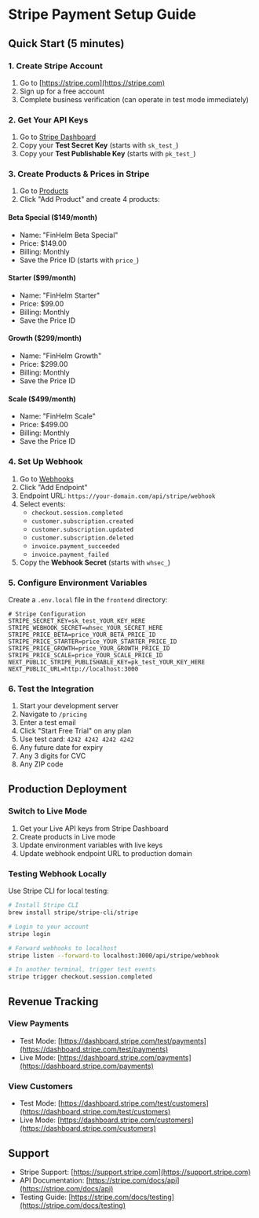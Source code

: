 # Stripe Payment Setup Guide

## Quick Start (5 minutes)

### 1. Create Stripe Account
1. Go to [https://stripe.com](https://stripe.com)
2. Sign up for a free account
3. Complete business verification (can operate in test mode immediately)

### 2. Get Your API Keys
1. Go to [Stripe Dashboard](https://dashboard.stripe.com/test/apikeys)
2. Copy your **Test Secret Key** (starts with `sk_test_`)
3. Copy your **Test Publishable Key** (starts with `pk_test_`)

### 3. Create Products & Prices in Stripe
1. Go to [Products](https://dashboard.stripe.com/test/products)
2. Click "Add Product" and create 4 products:

#### Beta Special ($149/month)
- Name: "FinHelm Beta Special"
- Price: $149.00
- Billing: Monthly
- Save the Price ID (starts with `price_`)

#### Starter ($99/month)
- Name: "FinHelm Starter"
- Price: $99.00
- Billing: Monthly
- Save the Price ID

#### Growth ($299/month)
- Name: "FinHelm Growth"
- Price: $299.00
- Billing: Monthly
- Save the Price ID

#### Scale ($499/month)
- Name: "FinHelm Scale"
- Price: $499.00
- Billing: Monthly
- Save the Price ID

### 4. Set Up Webhook
1. Go to [Webhooks](https://dashboard.stripe.com/test/webhooks)
2. Click "Add Endpoint"
3. Endpoint URL: `https://your-domain.com/api/stripe/webhook`
4. Select events:
   - `checkout.session.completed`
   - `customer.subscription.created`
   - `customer.subscription.updated`
   - `customer.subscription.deleted`
   - `invoice.payment_succeeded`
   - `invoice.payment_failed`
5. Copy the **Webhook Secret** (starts with `whsec_`)

### 5. Configure Environment Variables
Create a `.env.local` file in the `frontend` directory:

```env
# Stripe Configuration
STRIPE_SECRET_KEY=sk_test_YOUR_KEY_HERE
STRIPE_WEBHOOK_SECRET=whsec_YOUR_SECRET_HERE
STRIPE_PRICE_BETA=price_YOUR_BETA_PRICE_ID
STRIPE_PRICE_STARTER=price_YOUR_STARTER_PRICE_ID
STRIPE_PRICE_GROWTH=price_YOUR_GROWTH_PRICE_ID
STRIPE_PRICE_SCALE=price_YOUR_SCALE_PRICE_ID
NEXT_PUBLIC_STRIPE_PUBLISHABLE_KEY=pk_test_YOUR_KEY_HERE
NEXT_PUBLIC_URL=http://localhost:3000
```

### 6. Test the Integration
1. Start your development server
2. Navigate to `/pricing`
3. Enter a test email
4. Click "Start Free Trial" on any plan
5. Use test card: `4242 4242 4242 4242`
6. Any future date for expiry
7. Any 3 digits for CVC
8. Any ZIP code

## Production Deployment

### Switch to Live Mode
1. Get your Live API keys from Stripe Dashboard
2. Create products in Live mode
3. Update environment variables with live keys
4. Update webhook endpoint URL to production domain

### Testing Webhook Locally
Use Stripe CLI for local testing:
```bash
# Install Stripe CLI
brew install stripe/stripe-cli/stripe

# Login to your account
stripe login

# Forward webhooks to localhost
stripe listen --forward-to localhost:3000/api/stripe/webhook

# In another terminal, trigger test events
stripe trigger checkout.session.completed
```

## Revenue Tracking

### View Payments
- Test Mode: [https://dashboard.stripe.com/test/payments](https://dashboard.stripe.com/test/payments)
- Live Mode: [https://dashboard.stripe.com/payments](https://dashboard.stripe.com/payments)

### View Customers
- Test Mode: [https://dashboard.stripe.com/test/customers](https://dashboard.stripe.com/test/customers)
- Live Mode: [https://dashboard.stripe.com/customers](https://dashboard.stripe.com/customers)

## Support
- Stripe Support: [https://support.stripe.com](https://support.stripe.com)
- API Documentation: [https://stripe.com/docs/api](https://stripe.com/docs/api)
- Testing Guide: [https://stripe.com/docs/testing](https://stripe.com/docs/testing)